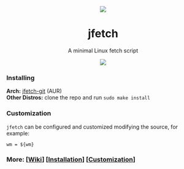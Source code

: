 <p align="center">
    <img src="https://cdn.discordapp.com/attachments/635625917623828520/813885866287431710/68747470733a2f2f63646e2e646973636f72646170702e636f6d2f6174746163686d656e74732f3736373137363937343331.png" />
    
</p>

<h1 align="center">jfetch</h1>
<p align="center">A minimal Linux fetch script</p>

<p align="center">
<a href="./license"><img src="https://img.shields.io/github/license/Jimmysit0/jfetch?style=for-the-badge&logo=appveyor"></a>
</p>

### Installing
**Arch:** [jfetch-git](https://aur.archlinux.org/packages/jfetch-git/) (AUR)  
**Other Distros:** clone the repo and run `sudo make install`

### Customization
`jfetch` can be configured and customized modifying the source, for example:
```
wm = ${wm}
```

### More: \[[Wiki](https://github.com/Jimmysit0/jfetch/wiki)\] \[[Installation](https://github.com/Jimmysit0/jfetch/wiki/Installation)\] \[[Customization](https://github.com/Jimmysit0/jfetch/wiki/customization)\]

